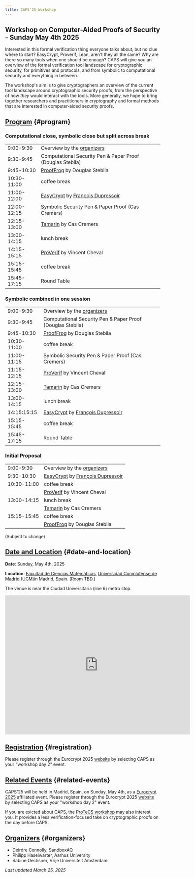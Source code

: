 ```yaml
---
title: CAPS'25 Workshop
---
```


## Workshop on Computer-Aided Proofs of Security - Sunday May 4th 2025

Interested in this formal verification thing everyone talks about, but no
clue where to start? EasyCrypt, Proverif, Lean, aren't they all the same? Why
are there so many tools when one should be enough? CAPS will give you an
overview of the formal verification tool landscape for cryptographic
security, for primitives and protocols, and from symbolic to computational
security and everything in between.

The workshop's aim is to give cryptographers an overview of the current tool
landscape around cryptographic security proofs, from the perspective of how
*they* would interact with the tools. More generally, we hope to bring
together researchers and practitioners in cryptography and formal methods
that are interested in computer-aided security proofs.

## [Program](#program) {#program}

### Computational close, symbolic close but split across break

|             |                                                                                          |
|-------------|------------------------------------------------------------------------------------------|
| 9:00-9:30   | Overview by the [organizers](#organizers)                                                |
| 9:30-9:45   | Computational Security Pen & Paper Proof (Douglas Stebila)                               |
| 9:45-10:30  | [ProofFrog](https://prooffrog.github.io/) by Douglas Stebila                             |
| 10:30-11:00 | coffee break                                                                             |
| 11:00-12:00 | [EasyCrypt](https://www.easycrypt.info/) by [François Dupressoir](https://fdupress.net/) |
| 12:00-12:15 | Symbolic Security Pen & Paper Proof (Cas Cremers)                                        |
| 12:15-13:00 | [Tamarin](https://tamarin-prover.com/) by Cas Cremers                                    |
| 13:00-14:15 | lunch break                                                                              |
| 14:15-15:15 | [ProVerif](https://bblanche.gitlabpages.inria.fr/proverif/) by Vincent Cheval            |
| 15:15-15:45 | coffee break                                                                             |
| 15:45-17:15 | Round Table                                                                              |

### Symbolic combined in one session

|             |                                                                                          |
|-------------|------------------------------------------------------------------------------------------|
| 9:00-9:30   | Overview by the [organizers](#organizers)                                                |
| 9:30-9:45   | Computational Security Pen & Paper Proof (Douglas Stebila)                               |
| 9:45-10:30  | [ProofFrog](https://prooffrog.github.io/) by Douglas Stebila                             |
| 10:30-11:00 | coffee break                                                                             |
| 11:00-11:15 | Symbolic Security Pen & Paper Proof (Cas Cremers)                                        |
| 11:15-12:15 | [ProVerif](https://bblanche.gitlabpages.inria.fr/proverif/) by Vincent Cheval            |
| 12:15-13:00 | [Tamarin](https://tamarin-prover.com/) by Cas Cremers                                    |
| 13:00-14:15 | lunch break                                                                              |
| 14:15:15:15 | [EasyCrypt](https://www.easycrypt.info/) by [François Dupressoir](https://fdupress.net/) |
| 15:15-15:45 | coffee break                                                                             |
| 15:45-17:15 | Round Table                                                                              |


### Initial Proposal
|             |                                                                                          |
| ------------|------------------------------------------------------------------------------------------|
| 9:00-9:30   | Overview by the [organizers](#organizers)                                                |
| 9:30-10:30  | [EasyCrypt](https://www.easycrypt.info/) by [François Dupressoir](https://fdupress.net/) |
| 10:30-11:00 | coffee break                                                                             |
|             | [ProVerif](https://bblanche.gitlabpages.inria.fr/proverif/) by Vincent Cheval            |
| 13:00-14:15 | lunch break                                                                              |
|             | [Tamarin](https://tamarin-prover.com/) by Cas Cremers                                    |
| 15:15-15:45 | coffee break                                                                             |
|             | [ProofFrog](https://prooffrog.github.io/) by Douglas Stebila                             |

(Subject to change)


## [Date and Location](#date-and-location) {#date-and-location}

**Date**: Sunday, May 4th, 2025

**Location**: [Facultad de Ciencias Matemáticas](https://www.ucm.es/mathematics/how-to-get-to-the-faculty),
[Universidad Complutense de Madrid (UCM)](https://maps.app.goo.gl/dcYnGPhjSZ4Bebh37)in Madrid, Spain.
(Room TBD.)

The venue is near the Ciudad Universitaria (line 6) metro stop.

<iframe
src="https://www.google.com/maps/embed?pb=!1m18!1m12!1m3!1d3036.1688322730834!2d-3.728445122740989!3d40.449400053648276!2m3!1f0!2f0!3f0!3m2!1i1024!2i768!4f13.1!3m3!1m2!1s0xd422835b0e00927%3A0x8769bdbdc6a42ac1!2sPl.%20de%20las%20Ciencias%2C%203%2C%20Moncloa%20-%20Aravaca%2C%2028040%20Madrid%2C%20Spain!5e0!3m2!1sen!2sbg!4v1742897908470!5m2!1sen!2sbg"
width="600" height="450" style="border:0;" allowfullscreen="" loading="lazy"
referrerpolicy="no-referrer-when-downgrade"></iframe>

## [Registration](#registration) {#registration}

Please register through the Eurocrypt 2025
[website](https://eurocrypt.iacr.org/2025/registration.php) by selecting CAPS
as your "workshop day 2" event.

## [Related Events](#related-events) {#related-events}

CAPS'25 will be held in Madrid, Spain, on Sunday, May 4th, as a
[Eurocrypt 2025](https://eurocrypt.iacr.org/2025/) affiliated event.
Please register through the Eurocrypt 2025 [website](https://eurocrypt.iacr.org/2025/registration.php)
by selecting CAPS as your "workshop day 2" event.

If you are exicted about CAPS, the [ProTeCS workshop](https://protecs-workshop.gitlab.io/)
may also interest you. It provides a less verification-focused take on cryptographic
proofs on the day before CAPS.

## [Organizers](#organizers) {#organizers}

- Deirdre Connolly, SandboxAQ
- Philipp Haselwarter, Aarhus University
- Sabine Oechsner, Vrije Universiteit Amsterdam


_Last updated March 25, 2025_
